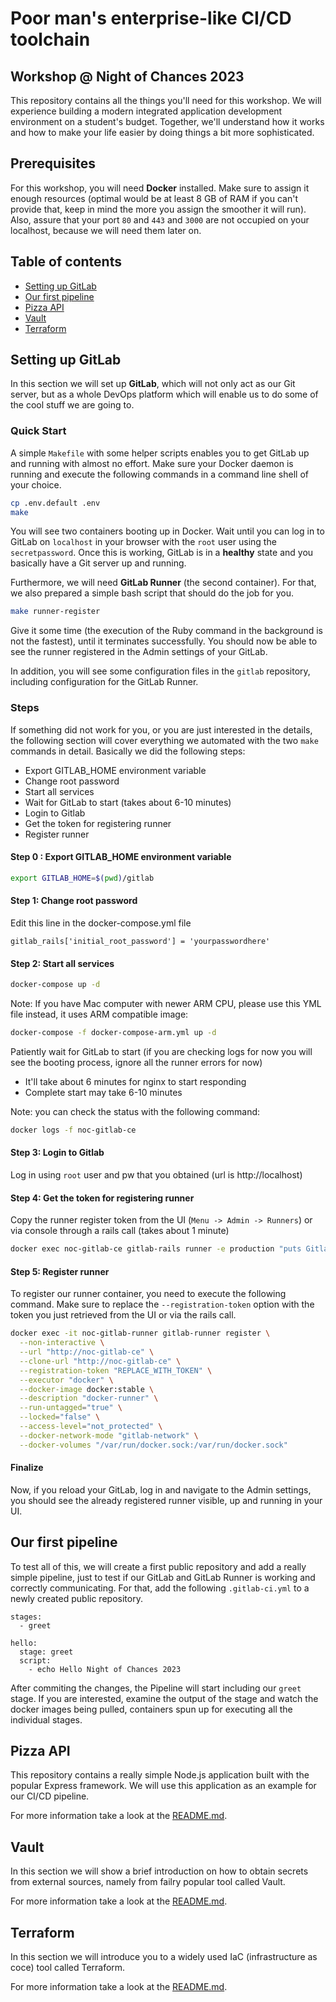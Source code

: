 # Poor man's enterprise-like CI/CD toolchain
## Workshop @ Night of Chances 2023

This repository contains all the things you'll need for this workshop. We will experience building a modern integrated application development environment on a student's budget. Together, we'll understand how it works and how to make your life easier by doing things a bit more sophisticated.

## Prerequisites

For this workshop, you will need **Docker** installed. Make sure to assign it enough resources (optimal would be at least 8 GB of RAM if you can't provide that, keep in mind the more you assign the smoother it will run). Also, assure that your port `80` and `443` and `3000` are not occupied on your localhost, because we will need them later on.

## Table of contents

* [Setting up GitLab](#setting-up-gitlab)
* [Our first pipeline](#our-first-pipeline)
* [Pizza API](#pizza-api)
* [Vault](#vault)
* [Terraform](#terraform)

## Setting up GitLab

In this section we will set up **GitLab**, which will not only act as our Git server, but as a whole DevOps platform which will enable us to do some of the cool stuff we are going to.

### Quick Start

A simple `Makefile` with some helper scripts enables you to get GitLab up and running with almost no effort. Make sure your Docker daemon is running and execute the following commands in a command line shell of your choice.

```bash
cp .env.default .env
make
```

You will see two containers booting up in Docker. Wait until you can log in to GitLab on `localhost` in your browser with the `root` user using the `secretpassword`. Once this is working, GitLab is in a __healthy__ state and you basically have a Git server up and running.

Furthermore, we will need **GitLab Runner** (the second container). For that, we also prepared a simple bash script that should do the job for you.

```bash
make runner-register
```

Give it some time (the execution of the Ruby command in the background is not the fastest), until it terminates successfully. You should now be able to see the runner registered in the Admin settings of your GitLab. 

In addition, you will see some configuration files in the `gitlab` repository, including configuration for the GitLab Runner.


### Steps

If something did not work for you, or you are just interested in the details, the following section will cover everything we automated with the two `make` commands in detail. Basically we did the following steps:

* Export GITLAB_HOME environment variable
* Change root password
* Start all services
* Wait for GitLab to start (takes about 6-10 minutes)
* Login to Gitlab
* Get the token for registering runner
* Register runner

#### Step 0 : Export GITLAB_HOME environment variable

```bash
export GITLAB_HOME=$(pwd)/gitlab
```

#### Step 1: Change root password

Edit this line in the docker-compose.yml file

```
gitlab_rails['initial_root_password'] = 'yourpasswordhere'
```

#### Step 2: Start all services
```bash
docker-compose up -d
```

Note: If you have Mac computer with newer ARM CPU, please use this YML file instead, it uses ARM compatible image:
```bash
docker-compose -f docker-compose-arm.yml up -d
```

Patiently wait for GitLab to start (if you are checking logs for now you will see the booting process, ignore all the runner errors for now)
- It'll take about 6 minutes for nginx to start responding
- Complete start may take 6-10 minutes

Note: you can check the status with the following command:
```bash
docker logs -f noc-gitlab-ce
```

#### Step 3: Login to Gitlab
Log in using `root` user and pw that you obtained (url is http://localhost)

#### Step 4: Get the token for registering runner

Copy the runner register token from the UI (`Menu -> Admin -> Runners`) or via console through a rails call (takes about 1 minute)

```bash
docker exec noc-gitlab-ce gitlab-rails runner -e production "puts Gitlab::CurrentSettings.current_application_settings.runners_registration_token"
```

#### Step 5: Register runner

To register our runner container, you need to execute the following command. Make sure to replace the `--registration-token` option with the token you just retrieved from the UI or via the rails call.

```bash
docker exec -it noc-gitlab-runner gitlab-runner register \
  --non-interactive \
  --url "http://noc-gitlab-ce" \
  --clone-url "http://noc-gitlab-ce" \
  --registration-token "REPLACE_WITH_TOKEN" \
  --executor "docker" \
  --docker-image docker:stable \
  --description "docker-runner" \
  --run-untagged="true" \
  --locked="false" \
  --access-level="not_protected" \
  --docker-network-mode "gitlab-network" \
  --docker-volumes "/var/run/docker.sock:/var/run/docker.sock"
```

#### Finalize
Now, if you reload your GitLab, log in and navigate to the Admin settings, you should see the already registered runner visible, up and running in your UI.

## Our first pipeline

To test all of this, we will create a first public repository and add a really simple pipeline, just to test if our GitLab and GitLab Runner is working and correctly communicating. For that, add the following `.gitlab-ci.yml` to a newly created public repository.

```
stages:
  - greet

hello:
  stage: greet
  script:
    - echo Hello Night of Chances 2023
```

After commiting the changes, the Pipeline will start including our `greet` stage. If you are interested, examine the output of the stage and watch the docker images being pulled, containers spun up for executing all the individual stages.

## Pizza API

This repository contains a really simple Node.js application built with the popular Express framework. We will use this application as an example for our CI/CD pipeline.

For more information take a look at the [README.md](./pizza-api/README.md).

## Vault

In this section we will show a brief introduction on how to obtain secrets from external sources, namely from failry popular tool called Vault.

For more information take a look at the [README.md](./vault/README.md).

## Terraform

In this section we will introduce you to a widely used IaC (infrastructure as coce) tool called Terraform.

For more information take a look at the [README.md](./terraform/README.md).
